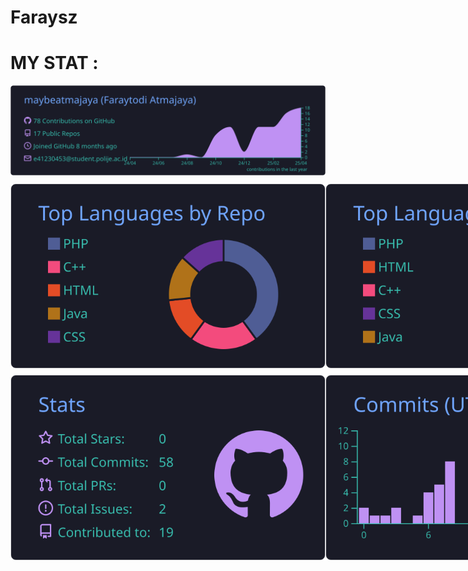 # Faraysz

# MY STAT :

<div>
  <!-- User Stats -->
  <img src="https://raw.githubusercontent.com/maybeatmajaya/maybeatmajaya/master/profile-summary-card-output/tokyonight/0-profile-details.svg" alt="Profile Details">
</div>

<div style="display: flex; justify-content: space-between; margin-top: 10px;">
  <!-- Top Languages (Repos per Language & Most Commit Language) -->
  <img src="https://raw.githubusercontent.com/maybeatmajaya/maybeatmajaya/master/profile-summary-card-output/tokyonight/1-repos-per-language.svg" alt="Repos per Language">
  <img src="https://raw.githubusercontent.com/maybeatmajaya/maybeatmajaya/master/profile-summary-card-output/tokyonight/2-most-commit-language.svg" alt="Most Commit Language">
</div>

<div style="display: flex; justify-content: space-between; margin-top: 10px;">
  <!-- Stats & Productive Time -->
  <img src="https://raw.githubusercontent.com/maybeatmajaya/maybeatmajaya/master/profile-summary-card-output/tokyonight/3-stats.svg" alt="Stats">
  <img src="https://raw.githubusercontent.com/maybeatmajaya/maybeatmajaya/master/profile-summary-card-output/tokyonight/4-productive-time.svg" alt="Productive Time">
</div>
